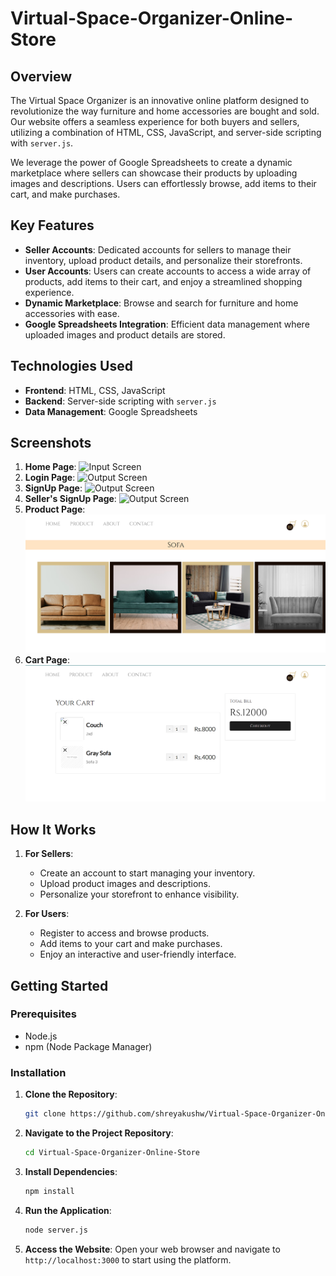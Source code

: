 # Virtual-Space-Organizer-Online-Store

## Overview

The Virtual Space Organizer is an innovative online platform designed to revolutionize the way furniture and home accessories are bought and sold. Our website offers a seamless experience for both buyers and sellers, utilizing a combination of HTML, CSS, JavaScript, and server-side scripting with `server.js`. 

We leverage the power of Google Spreadsheets to create a dynamic marketplace where sellers can showcase their products by uploading images and descriptions. Users can effortlessly browse, add items to their cart, and make purchases.

## Key Features

- **Seller Accounts**: Dedicated accounts for sellers to manage their inventory, upload product details, and personalize their storefronts.
- **User Accounts**: Users can create accounts to access a wide array of products, add items to their cart, and enjoy a streamlined shopping experience.
- **Dynamic Marketplace**: Browse and search for furniture and home accessories with ease.
- **Google Spreadsheets Integration**: Efficient data management where uploaded images and product details are stored.

## Technologies Used

- **Frontend**: HTML, CSS, JavaScript
- **Backend**: Server-side scripting with `server.js`
- **Data Management**: Google Spreadsheets

## Screenshots
1. **Home Page**:
![Input Screen](screenshots/homepage.png)
2. **Login Page**:
![Output Screen](screenshots/loginpage.png)
3. **SignUp Page**:
![Output Screen](screenshots/signupPage.png)
4. **Seller's SignUp Page**:
![Output Screen](screenshots/seller_signupPage.png)
5. **Product Page**:
![Output Screen](screenshots/productPage.png)
6. **Cart Page**:
![Output Screen](screenshots/cart.png)

## How It Works

1. **For Sellers**:
   - Create an account to start managing your inventory.
   - Upload product images and descriptions.
   - Personalize your storefront to enhance visibility.

2. **For Users**:
   - Register to access and browse products.
   - Add items to your cart and make purchases.
   - Enjoy an interactive and user-friendly interface.

## Getting Started

### Prerequisites

- Node.js
- npm (Node Package Manager)

### Installation

1. **Clone the Repository**:
   ```sh
   git clone https://github.com/shreyakushw/Virtual-Space-Organizer-Online-Store.git

2. **Navigate to the Project Repository**:
   ```sh
   cd Virtual-Space-Organizer-Online-Store

3. **Install Dependencies**:
   ```sh
   npm install

4. **Run the Application**:
   ```sh
   node server.js

5. **Access the Website**:
   Open your web browser and navigate to `http://localhost:3000` to start using the platform.

